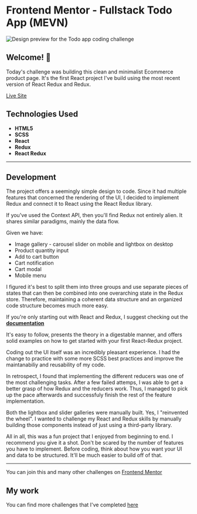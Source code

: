 # Frontend Mentor - Fullstack Todo App (MEVN)

![Design preview for the Todo app
 coding challenge](./design/desktop-preview.jpg)

## Welcome! 👋

Today's challenge was building this clean and minimalist Ecommerce product page. It's the first React project I've build using the most recent version of React Redux and Redux.

[Live Site](https://ecommerce-product-page-five.vercel.app/)

## Technologies Used

* **HTML5**
* **SCSS**
* **React**
* **Redux**
* **React Redux**


* **

## Development

The project offers a seemingly simple design to code. Since it had multiple features that concerned the rendering of the UI, I decided to implement Redux and connect it to React using the React Redux library. 

If you've used the Context API, then you'll find Redux not entirely alien. It shares similar paradigms, mainly the data flow. 

Given we have:
* Image gallery - carousel slider on mobile and lightbox on desktop
* Product quantity input
* Add to cart button
* Cart notification 
* Cart modal
* Mobile menu

I figured it's best to split them into three groups and use separate pieces of states that can then be combined into one overarching state in the Redux store. Therefore, maintaining a coherent data structure and an organized code structure becomes much more easy.

If you're only starting out with React and Redux, I suggest checking out the **[documentation](https://react-redux.js.org/introduction/getting-started)**

It's easy to follow, presents the theory in a digestable manner, and offers solid examples on how to get started with your first React-Redux project.

Coding out the UI itself was an incredibly pleasant experience. I had the change to practice with some more SCSS best practices and improve the maintanabiliy and reusability of my code.

In retrospect, I found that implementing the different reducers was one of the most challenging tasks. After a few failed attemps, I was able to get a better grasp of how Redux and the reducers work. Thus, I managed to pick up the pace afterwards and successfuly finish the rest of the feature implementation.

Both the lightbox and slider galleries were manually built. Yes, I "reinvented the wheel". I wanted to challenge my React and Redux skills by manually building those components instead of just using a third-party library.

All in all, this was a fun project that I enjoyed from beginning to end. I recommend you give it a shot. Don't be scared by the number of features you have to implement. Before coding, think about how you want your UI and data to be structured. It'll be much easier to build off of that.
 
* **

You can join this and many other challenges on [Frontend Mentor](https://www.frontendmentor.io/)

## My work

You can find more challenges that I've completed [here](https://www.frontendmentor.io/profile/Remus432)